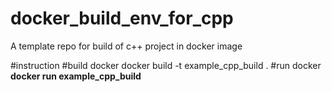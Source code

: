 # docker_build_env_for_cpp
A template repo for build of c++ project in docker image


#instruction
#build docker</b>
docker build -t example_cpp_build .
#run docker<b/>
docker run example_cpp_build



